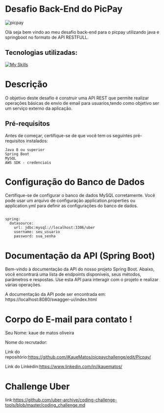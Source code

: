 # Desafio Back-End do PicPay

![picpay](https://t.ctcdn.com.br/6hbmXDeuYzffVT6fBXYiFRPgzE8=/1244x700/smart/i500561.jpeg)

Olá seja bem vindo ao meu desafio back-end para o picpay utilizando java e springboot no formato de API RESTFULL.

## Tecnologias utilizadas:
[![My Skills](https://skillicons.dev/icons?i=java,spring,aws)](https://skillicons.dev)

# Descrição

O objetivo deste desafio é construir uma API REST que permite realizar operações básicas de envio de email para usuarios,tendo como objetivo ser um serviço externo da aplicação.

## Pré-requisitos

Antes de começar, certifique-se de que você tem os seguintes pré-requisitos instalados:

    Java 8 ou superior
    Spring Boot
    MySQL
    AWS SDK - credenciais

# Configuração do Banco de Dados

Certifique-se de configurar o banco de dados MySQL corretamente. Você pode usar um arquivo de configuração application.properties ou application.yml para definir as configurações do banco de dados.

```

spring:
  datasource:
    url: jdbc:mysql://localhost:3306/uber
    username: seu_usuario
    password: sua_senha

```

# Documentação da API (Spring Boot)

Bem-vindo à documentação da API do nosso projeto Spring Boot. Abaixo, você encontrará uma lista de endpoints disponíveis, seus métodos, parâmetros e respostas. Use esta API para interagir com o projeto e realizar várias operações.

A documentação da API pode ser encontrada em: https://localhost:8080/swagger-ui/index.html


# Corpo do E-mail para contato !

Seu Nome: kaue de matos oliveira

Nome do recrutador:

Link do repositório:https://github.com/iKaueMatos/picpaychallenge/edit/Picpay/

Link do Linkedin:https://www.linkedin.com/in/ikauematos/

# Challenge Uber

link:https://github.com/uber-archive/coding-challenge-tools/blob/master/coding_challenge.md
